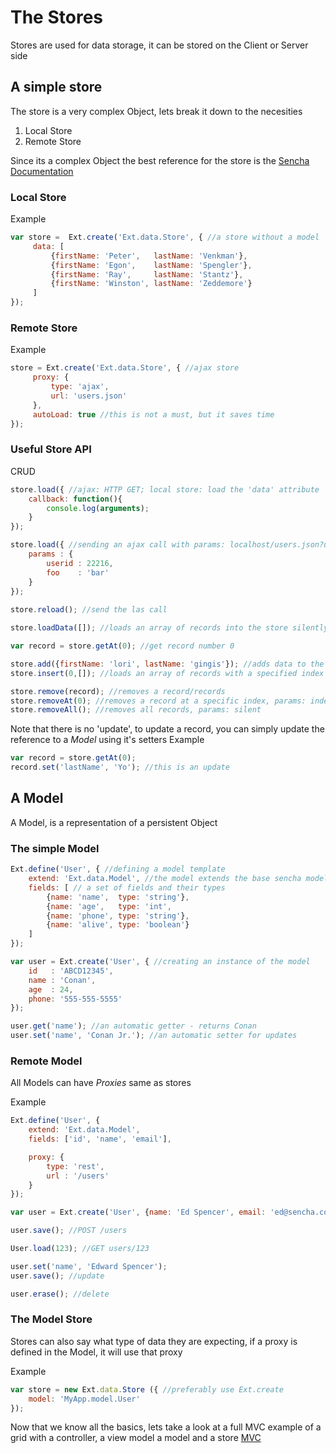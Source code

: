 # The Stores
Stores are used for data storage, it can be stored on the Client or Server side

## A simple store
The store is a very complex Object, lets break it down to the necesities
1. Local Store
2. Remote Store

Since its a complex Object the best reference for the store is the [Sencha Documentation](http://docs.sencha.com/extjs/6.2.1/classic/Ext.data.Store.html)  


### Local Store

Example
```javascript
var store =  Ext.create('Ext.data.Store', { //a store without a model
     data: [
         {firstName: 'Peter',   lastName: 'Venkman'},
         {firstName: 'Egon',    lastName: 'Spengler'},
         {firstName: 'Ray',     lastName: 'Stantz'},
         {firstName: 'Winston', lastName: 'Zeddemore'}
     ]
});
```

### Remote Store

Example
```javascript
store = Ext.create('Ext.data.Store', { //ajax store
     proxy: {
         type: 'ajax',
         url: 'users.json'
     },
     autoLoad: true //this is not a must, but it saves time
});
```

### Useful Store API

CRUD 
```javascript
store.load({ //ajax: HTTP GET; local store: load the 'data' attribute
    callback: function(){
        console.log(arguments);
    }
}); 

store.load({ //sending an ajax call with params: localhost/users.json?userid=22216&foo=bar
    params : {
        userid : 22216,
        foo    : 'bar'
    }
});
        
store.reload(); //send the las call

store.loadData([]); //loads an array of records into the store silently

var record = store.getAt(0); //get record number 0

store.add({firstName: 'lori', lastName: 'gingis'}); //adds data to the end of the store, accepts: Ext.data.Model[] / Ext.data.Model... / Object[] / Object...
store.insert(0,[]); //loads an array of records with a specified index (not at the end like 'add')

store.remove(record); //removes a record/records
store.removeAt(0); //removes a record at a specific index, params: index, count
store.removeAll(); //removes all records, params: silent
```

Note that there is no 'update', to update a record, you can simply update the reference to a _Model_ using it's setters
Example
```javascript
var record = store.getAt(0);
record.set('lastName', 'Yo'); //this is an update
```

## A Model
A Model, is a representation of a persistent Object

### The simple Model

```javascript
Ext.define('User', { //defining a model template
    extend: 'Ext.data.Model', //the model extends the base sencha model
    fields: [ // a set of fields and their types
        {name: 'name',  type: 'string'},
        {name: 'age',   type: 'int',
        {name: 'phone', type: 'string'},
        {name: 'alive', type: 'boolean'}
    ]
});

var user = Ext.create('User', { //creating an instance of the model
    id   : 'ABCD12345',
    name : 'Conan',
    age  : 24,
    phone: '555-555-5555'
});

user.get('name'); //an automatic getter - returns Conan
user.set('name', 'Conan Jr.'); //an automatic setter for updates
```

### Remote Model
All Models can have _Proxies_ same as stores

Example
```javascript
Ext.define('User', {
    extend: 'Ext.data.Model',
    fields: ['id', 'name', 'email'],

    proxy: {
        type: 'rest',
        url : '/users'
    }
});

var user = Ext.create('User', {name: 'Ed Spencer', email: 'ed@sencha.com'});

user.save(); //POST /users

User.load(123); //GET users/123

user.set('name', 'Edward Spencer');
user.save(); //update

user.erase(); //delete
```

### The Model Store
Stores can also say what type of data they are expecting, if a proxy is defined in the Model, it will use that proxy

Example
```javascript
var store = new Ext.data.Store ({ //preferably use Ext.create
    model: 'MyApp.model.User'
});
```

Now that we know all the basics, lets take a look at a full MVC example of a grid with a controller, a view model a  model and a store [MVC](extjs-mvc.md)
